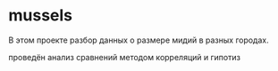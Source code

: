 # mussels
В этом проекте разбор данных о размере мидий в разных городах.

проведён анализ сравнений методом корреляций и гипотиз
